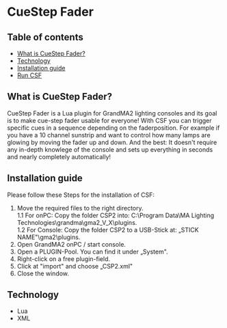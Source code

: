 # CueStep Fader

## Table of contents
* [What is CueStep Fader?](#what-is-cuestep-fader?)
* [Technology](#technology)
* [Installation guide](#installation-guide)
* [Run CSF](#run-csf)


## What is CueStep Fader?
CueStep Fader is a Lua plugin for GrandMA2 lighting consoles and its goal is to make cue-step fader usable for everyone!
With CSF you can trigger specific cues in a sequence depending on the faderposition. For example if you have a 10 channel sunstrip and want to control how many lamps are glowing by moving the fader up and down. And the best: It doesn't require any in-depth knowlege of the console and sets up everything in seconds and nearly completely automatically!


## Installation guide
Please follow these Steps for the installation of CSF:
1. Move the required files to the right directory.<br> 
   1.1 For onPC: Copy the folder CSP2 into: C:\Program Data\MA Lighting Technologies\grandma\gma2_V_X\plugins.<br>
   1.2 For Console: Copy the folder CSP2 to a USB-Stick at: „STICK NAME"\gma2\plugins.
2. Open GrandMA2 onPC / start console.
3. Open a PLUGIN-Pool. You can find it under „System".
4. Right-click on a free plugin-field.
5. Click at "import" and choose „CSP2.xml"
6. Close the window.


## Technology
* Lua
* XML
